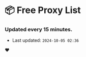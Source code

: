 # :package: Free Proxy List
### Updated every 15 minutes.

- Last updated: `2024-10-05 02:36`

:heart:
